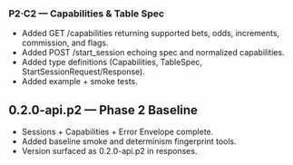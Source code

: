 ### P2·C2 — Capabilities & Table Spec
- Added GET /capabilities returning supported bets, odds, increments, commission, and flags.
- Added POST /start_session echoing spec and normalized capabilities.
- Added type definitions (Capabilities, TableSpec, StartSessionRequest/Response).
- Added example + smoke tests.

## 0.2.0-api.p2 — Phase 2 Baseline
- Sessions + Capabilities + Error Envelope complete.
- Added baseline smoke and determinism fingerprint tools.
- Version surfaced as 0.2.0-api.p2 in responses.
